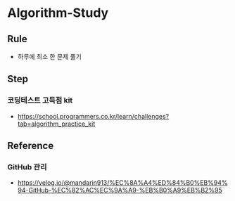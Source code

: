 # Algorithm-Study

## Rule
- 하루에 최소 한 문제 풀기

## Step
### 코딩테스트 고득점 kit
- https://school.programmers.co.kr/learn/challenges?tab=algorithm_practice_kit

## Reference
### GitHub 관리
- https://velog.io/@mandarin913/%EC%8A%A4%ED%84%B0%EB%94%94-GitHub-%EC%82%AC%EC%9A%A9-%EB%B0%A9%EB%B2%95
